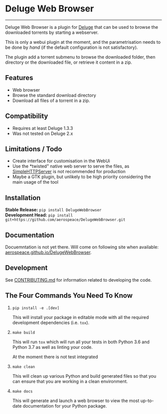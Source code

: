 # Deluge Web Browser


---

Deluge Web Browser is a plugin for [Deluge](http://deluge-torrent.org) that
can be used to browse the downloaded torrents by starting a webserver.

This is only a webui plugin at the moment, and the parametrisation needs to be done by *hand*
(if the default configuration is not satisfactory).

The plugin add a torrent submenu to browse the downloaded folder, then directory or the downloaded file,
or retrieve it content in a zip.

Features
--------
- Web browser
- Browse the standard download directory
- Download all files of a torrent in a zip.

Compatibility
-------------
- Requires at least Deluge 1.3.3
- Was not tested on Deluge 2.x

Limitations / Todo
-------------
- Create interface for customisation in the WebUi
- Use the *twisted" native web server to serve the files, as
[SimpleHTTPServer](https://docs.python.org/2/library/simplehttpserver.html#module-SimpleHTTPServer)
is not recommended for production
- Maybe a GTK plugin, but unlikely to be high priority considering the main usage of the tool

## Installation
**Stable Release:** `pip install DelugeWebBrowser`<br>
**Development Head:** `pip install git+https://github.com/aerospeace/DelugeWebBrowser.git`

## Documentation
Docuemntation is not yet there. Will come on following site when available:
[aerospeace.github.io/DelugeWebBrowser](https://aerospeace.github.io/DelugeWebBrowser).

## Development
See [CONTRIBUTING.md](CONTRIBUTING.md) for information related to developing the code.

## The Four Commands You Need To Know
1. `pip install -e .[dev]`

    This will install your package in editable mode with all the required development dependencies (i.e. `tox`).

2. `make build`

    This will run `tox` which will run all your tests in both Python 3.6 and Python 3.7 as well as linting your code.

    At the moment there is not test integrated

3. `make clean`

    This will clean up various Python and build generated files so that you can ensure that you are working in a clean
    environment.

4. `make docs`

    This will generate and launch a web browser to view the most up-to-date documentation for your Python package.
